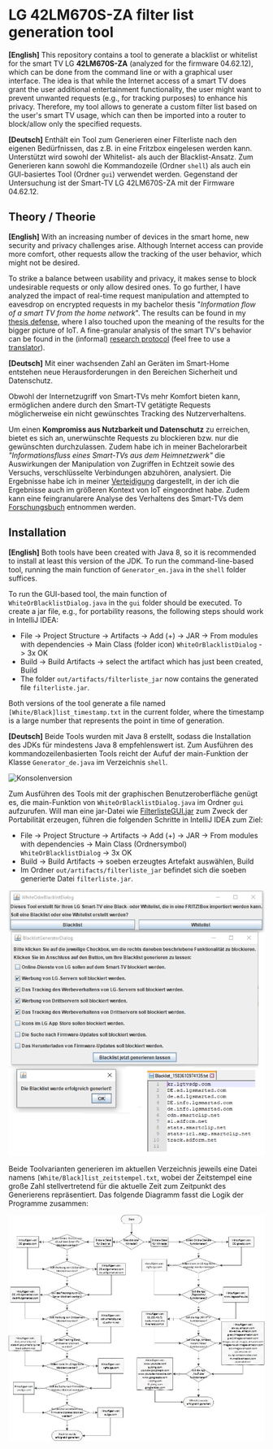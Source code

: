 # LG 42LM670S-ZA filter list generation tool

<b>\[English\]</b> This repository contains a tool to generate a blacklist or whitelist for the smart TV LG <b>42LM670S-ZA</b> (analyzed for the firmware 04.62.12), which can be done from the command line or with a graphical user interface. The idea is that while the Internet access of a smart TV does grant the user additional entertainment functionality, the user might want to prevent unwanted requests (e.g., for tracking purposes) to enhance his privacy.
Therefore, my tool allows to generate a custom filter list based on the user's smart TV usage, which can then be imported into a router to block/allow only the specified requests.

<b>\[Deutsch\]</b> Enthält ein Tool zum Generieren einer Filterliste nach den eigenen Bedürfnissen, das z.B. in eine Fritzbox eingelesen werden kann.
Unterstützt wird sowohl der Whitelist- als auch der Blacklist-Ansatz. Zum Generieren kann sowohl die Kommandozeile (Ordner `shell`) als auch ein GUI-basiertes Tool (Ordner `gui`) verwendet werden.
Gegenstand der Untersuchung ist der Smart-TV LG 42LM670S-ZA mit der Firmware 04.62.12.


## Theory / Theorie

<b>\[English\]</b> With an increasing number of devices in the smart home, new security and privacy challenges arise. Although Internet access can provide more comfort, other requests allow the tracking of the user behavior, which might not be desired.

To strike a balance between usability and privacy, it makes sense to block undesirable requests or only allow desired ones. To go further, I have analyzed the impact of real-time request manipulation and attempted to eavesdrop on encrypted requests in my bachelor thesis "<i>Information flow of a smart TV from the home network</i>".
The results can be found in my [thesis defense](https://github.com/daniel-rychlewski/LG-42LM670S-ZA-Filterlisten-Tool/blob/master/src/files/Pr%C3%A4sentation.pptx), where I also touched upon the meaning of the results for the bigger picture of IoT. A fine-granular analysis of the smart TV's behavior can be found in the (informal) [research protocol](https://github.com/daniel-rychlewski/LG-42LM670S-ZA-Filterlisten-Tool/blob/master/src/files/Forschungsbuch.xlsx) (feel free to use a [translator](https://translate.google.com/#view=home&op=translate&sl=de&tl=en)).  


<b>\[Deutsch\]</b> Mit einer wachsenden Zahl an Geräten im Smart-Home entstehen neue Herausforderungen in den Bereichen Sicherheit und Datenschutz.

Obwohl der Internetzugriff von Smart-TVs mehr Komfort bieten kann, ermöglichen andere durch den Smart-TV getätigte Requests möglicherweise ein nicht gewünschtes Tracking des Nutzerverhaltens.

Um einen <b>Kompromiss aus Nutzbarkeit und Datenschutz</b> zu erreichen, bietet es sich an, unerwünschte Requests zu blockieren bzw. nur die gewünschten durchzulassen. Zudem habe ich in meiner Bachelorarbeit <i>"Informationsfluss eines Smart-TVs aus dem Heimnetzwerk"</i> die Auswirkungen der Manipulation von Zugriffen in Echtzeit sowie des Versuchs, verschlüsselte Verbindungen abzuhören, analysiert.
Die Ergebnisse habe ich in meiner [Verteidigung](https://github.com/daniel-rychlewski/LG-42LM670S-ZA-Filterlisten-Tool/blob/master/src/files/Pr%C3%A4sentation.pptx) dargestellt, in der ich die Ergebnisse auch im größeren Kontext von IoT eingeordnet habe. Zudem kann eine feingranularere Analyse des Verhaltens des Smart-TVs dem [Forschungsbuch](https://github.com/daniel-rychlewski/LG-42LM670S-ZA-Filterlisten-Tool/blob/master/src/files/Forschungsbuch.xlsx) entnommen werden.

## Installation

<b>\[English\]</b> Both tools have been created with Java 8, so it is recommended to install at least this version of the JDK. To run the command-line-based tool, running the main function of `Generator_en.java` in the `shell` folder suffices.

To run the GUI-based tool, the main function of `WhiteOrBlacklistDialog.java` in the `gui` folder should be executed. To create a jar file, e.g., for portability reasons, the following steps should work in IntelliJ IDEA:
* File -> Project Structure -> Artifacts -> Add (+) -> JAR -> From modules with dependencies -> Main Class (folder icon) `WhiteOrBlacklistDialog` -> 3x OK
* Build -> Build Artifacts -> select the artifact which has just been created, Build
* The folder `out/artifacts/filterliste_jar` now contains the generated file `filterliste.jar`.

Both versions of the tool generate a file named `[White/Black]list_timestamp.txt` in the current folder, where the timestamp is a large number that represents the point in time of generation.

<b>\[Deutsch\]</b> Beide Tools wurden mit Java 8 erstellt, sodass die Installation des JDKs für mindestens Java 8 empfehlenswert ist. Zum Ausführen des kommandozeilenbasierten Tools reicht der Aufuf der main-Funktion der Klasse `Generator_de.java` im Verzeichnis `shell`.

![Konsolenversion](https://github.com/daniel-rychlewski/LG-42LM670S-ZA-Filterlisten-Tool/blob/master/src/files/Tool%20f%C3%BCr%20Filterliste%20Output.png)

Zum Ausführen des Tools mit der graphischen Benutzeroberfläche genügt es, die main-Funktion von `WhiteOrBlacklistDialog.java` im Ordner `gui` aufzurufen. Will man eine jar-Datei wie [FilterlisteGUI.jar](https://github.com/daniel-rychlewski/LG-42LM670S-ZA-Filterlisten-Tool/blob/master/src/files/FilterlisteGUI.jar) zum Zweck der Portabilität erzeugen, führen die folgenden Schritte in IntelliJ IDEA zum Ziel:
* File -> Project Structure -> Artifacts -> Add (+) -> JAR -> From modules with dependencies -> Main Class (Ordnersymbol) `WhiteOrBlacklistDialog` -> 3x OK
* Build -> Build Artifacts -> soeben erzeugtes Artefakt auswählen, Build
* Im Ordner `out/artifacts/filterliste_jar` befindet sich die soeben generierte Datei `filterliste.jar`.

![GUI-Tool](https://github.com/daniel-rychlewski/LG-42LM670S-ZA-Filterlisten-Tool/blob/master/src/files/GUI-Tool.png)

Beide Toolvarianten generieren im aktuellen Verzeichnis jeweils eine Datei namens `[White/Black]list_zeitstempel.txt`, wobei der Zeitstempel eine große Zahl stellvertretend für die aktuelle Zeit zum Zeitpunkt des Generierens repräsentiert. Das folgende Diagramm fasst die Logik der Programme zusammen:

![Ablauf](https://github.com/daniel-rychlewski/LG-42LM670S-ZA-Filterlisten-Tool/blob/master/src/files/Programmablaufplan%20des%20Tools.jpg)
